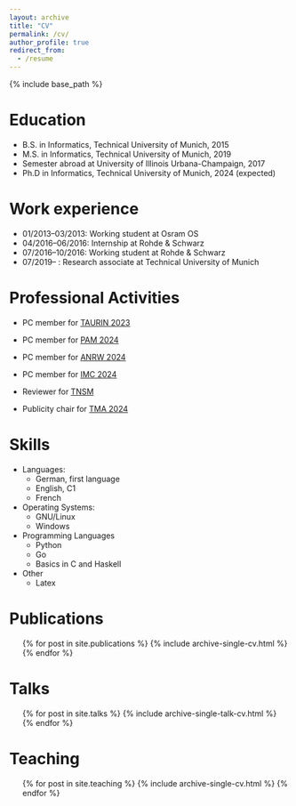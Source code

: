 ```yaml
---
layout: archive
title: "CV"
permalink: /cv/
author_profile: true
redirect_from:
  - /resume
---
```


{% include base_path %}

Education
======
* B.S. in Informatics, Technical University of Munich, 2015
* M.S. in Informatics, Technical University of Munich, 2019
* Semester abroad at University of Illinois Urbana-Champaign, 2017
* Ph.D in Informatics, Technical University of Munich, 2024 (expected)

Work experience
======
* 01/2013–03/2013: Working student at Osram OS
* 04/2016–06/2016: Internship at Rohde & Schwarz
* 07/2016–10/2016: Working student at Rohde & Schwarz
* 07/2019– : Research associate at Technical University of Munich

Professional Activities
======
* PC member for [TAURIN 2023](https://taurin2023.responsible-internet.org/)
* PC member for [PAM 2024](https://pam2024.cs.northwestern.edu/)
* PC member for [ANRW 2024](https://www.irtf.org/anrw/2024/)
* PC member for [IMC 2024](https://conferences.sigcomm.org/imc/2024/)

* Reviewer for [TNSM](https://www.comsoc.org/publications/journals/ieee-tnsm)

* Publicity chair for [TMA 2024](https://tma.ifip.org/2024/)

Skills
======
* Languages:
    * German, first language
    * English, C1
    * French
* Operating Systems:
    * GNU/Linux
    * Windows
* Programming Languages
    * Python
    * Go
    * Basics in C and Haskell
* Other
    * Latex

Publications
======
  <ul>{% for post in site.publications %}
    {% include archive-single-cv.html %}
  {% endfor %}</ul>
  
Talks
======
  <ul>{% for post in site.talks %}
    {% include archive-single-talk-cv.html %}
  {% endfor %}</ul>
  
Teaching
======
  <ul>{% for post in site.teaching %}
    {% include archive-single-cv.html %}
  {% endfor %}</ul>
  
